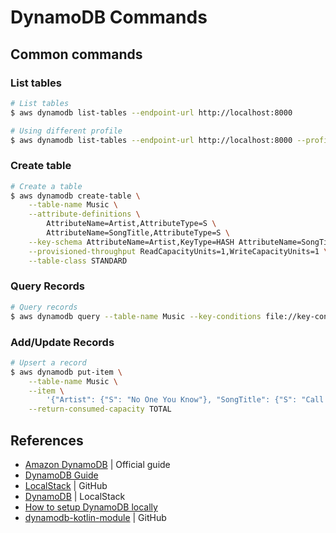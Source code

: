 # DynamoDB Commands

## Common commands

### List tables

```sh
# List tables
$ aws dynamodb list-tables --endpoint-url http://localhost:8000

# Using different profile
$ aws dynamodb list-tables --endpoint-url http://localhost:8000 --profile myprofile
```

### Create table

```sh
# Create a table
$ aws dynamodb create-table \
    --table-name Music \
    --attribute-definitions \
        AttributeName=Artist,AttributeType=S \
        AttributeName=SongTitle,AttributeType=S \
    --key-schema AttributeName=Artist,KeyType=HASH AttributeName=SongTitle,KeyType=RANGE \
    --provisioned-throughput ReadCapacityUnits=1,WriteCapacityUnits=1 \
    --table-class STANDARD
```

### Query Records

```sh
# Query records
$ aws dynamodb query --table-name Music --key-conditions file://key-conditions.json
```

### Add/Update Records

```sh
# Upsert a record
$ aws dynamodb put-item \
    --table-name Music \
    --item \
        '{"Artist": {"S": "No One You Know"}, "SongTitle": {"S": "Call Me Today"}, "AlbumTitle": {"S": "Somewhat Famous"}}' \
    --return-consumed-capacity TOTAL  
```

## References

* [Amazon DynamoDB](https://docs.aws.amazon.com/amazondynamodb/latest/developerguide/Introduction.html) | Official guide
* [DynamoDB Guide](https://www.dynamodbguide.com/key-concepts)
* [LocalStack](https://github.com/localstack/localstack) | GitHub
* [DynamoDB](https://docs.localstack.cloud/user-guide/aws/dynamodb/) | LocalStack
* [How to setup DynamoDB locally](https://fabiorosado.dev/blog/dynamodb-using-locally/)
* [dynamodb-kotlin-module](https://github.com/oharaandrew314/dynamodb-kotlin-module) | GitHub
